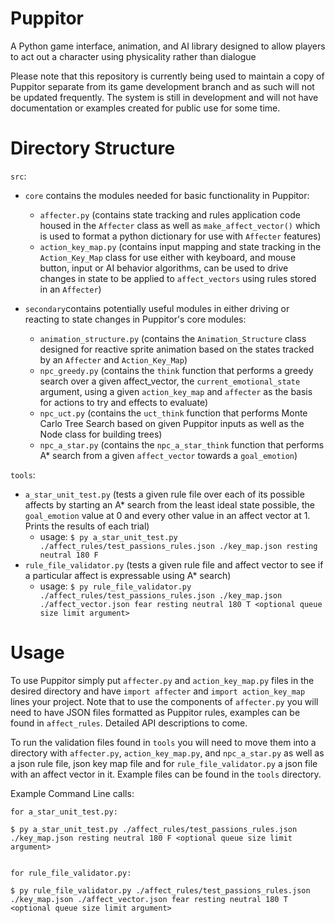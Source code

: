 # Puppitor
 A Python game interface, animation, and AI library designed to allow players to act out a character using physicality rather than dialogue

 Please note that this repository is currently being used to maintain a copy of Puppitor separate from its game development branch and 
 as such will not be updated frequently. The system is still in development and will not have documentation or examples created for 
 public use for some time.
 
# Directory Structure
`src`:
* `core` contains the modules needed for basic functionality in Puppitor:
    * `affecter.py` (contains state tracking and rules application code housed in the `Affecter` class as well as `make_affect_vector()` which is used to format a python dictionary for use with `Affecter` features)
    * `action_key_map.py` (contains input mapping and state tracking in the `Action_Key_Map` class for use either with keyboard, and mouse button, input or AI behavior algorithms, can be used to drive changes in state to be applied to `affect_vectors` using rules stored in an `Affecter`)

* `secondary`contains potentially useful modules in either driving or reacting to state changes in Puppitor's core modules:
    * `animation_structure.py` (contains the `Animation_Structure` class designed for reactive sprite animation based on the states tracked by an `Affecter` and `Action_Key_Map`)
    * `npc_greedy.py` (contains the `think` function that performs a greedy search over a given affect_vector, the `current_emotional_state` argument, using a given `action_key_map` and `affecter` as the basis for actions to try and effects to evaluate)
    * `npc_uct.py` (contains the `uct_think` function that performs Monte Carlo Tree Search based on given Puppitor inputs as well as the Node class for building trees)
    * `npc_a_star.py` (contains the `npc_a_star_think` function that performs A* search from a given `affect_vector` towards a `goal_emotion`)

`tools`:
* `a_star_unit_test.py` (tests a given rule file over each of its possible affects by starting an A* search from the least ideal state possible, the `goal_emotion` value at 0 and every other value in an affect vector at 1. Prints the results of each trial)
    * usage: `$ py a_star_unit_test.py ./affect_rules/test_passions_rules.json ./key_map.json resting neutral 180 F`
* `rule_file_validator.py` (tests a given rule file and affect vector to see if a particular affect is expressable using A* search)
    * usage: `$ py rule_file_validator.py ./affect_rules/test_passions_rules.json ./key_map.json ./affect_vector.json fear resting neutral 180 T <optional queue size limit argument>`

# Usage
To use Puppitor simply put `affecter.py` and `action_key_map.py` files in the desired directory and have `import affecter` and `import action_key_map` lines your project. Note that to use the components of `affecter.py` you will need to have JSON files formatted as Puppitor rules, examples can be found in `affect_rules`. Detailed API descriptions to come.

To run the validation files found in `tools` you will need to move them into a directory with `affecter.py`, `action_key_map.py`, and `npc_a_star.py` as well as a json rule file, json key map file and for `rule_file_validator.py` a json file with an affect vector in it. Example files can be found in the `tools` directory.

Example Command Line calls:
```
for a_star_unit_test.py:

$ py a_star_unit_test.py ./affect_rules/test_passions_rules.json ./key_map.json resting neutral 180 F <optional queue size limit argument>


for rule_file_validator.py:

$ py rule_file_validator.py ./affect_rules/test_passions_rules.json ./key_map.json ./affect_vector.json fear resting neutral 180 T <optional queue size limit argument>
```
